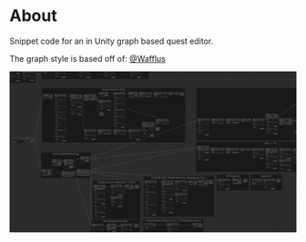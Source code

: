 # About

Snippet code for an in Unity graph based quest editor.

The graph style is based off of: [@Wafflus](https://github.com/Wafflus/unity-dialogue-system)

![example image](./graph_overview_example.png "graph example")
